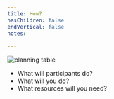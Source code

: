 ```yaml
---
title: How?
hasChildren: false
endVertical: false
notes:
     
---
```

<img src="images/planning.png" alt="planning table" />

- What will participants do?
- What will you do?
- What resources will you need?
